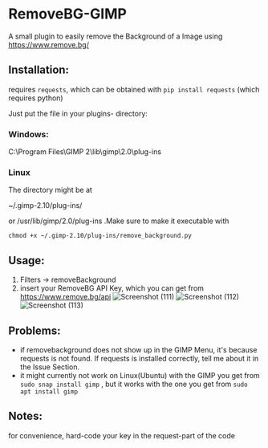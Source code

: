 # RemoveBG-GIMP
A small plugin to easily remove the Background of a Image using https://www.remove.bg/

## Installation:
requires `requests`, which can be obtained with `pip install requests` (which requires python)

Just put the file in your plugins- directory:
### Windows: 
C:\Program Files\GIMP 2\lib\gimp\2.0\plug-ins
### Linux
The directory might be at

~/.gimp-2.10/plug-ins/

or /usr/lib/gimp/2.0/plug-ins   .Make sure to make it executable with

 `chmod +x ~/.gimp-2.10/plug-ins/remove_background.py`
 
 

## Usage:
1. Filters -> removeBackground
2. insert your RemoveBG API Key, which you can get from https://www.remove.bg/api
![Screenshot (111)](https://user-images.githubusercontent.com/66686353/84802853-773a8080-b001-11ea-9c1a-5da90977a010.png)
![Screenshot (112)](https://user-images.githubusercontent.com/66686353/84803152-e1532580-b001-11ea-9bf5-ff2061c3f061.png)
![Screenshot (113)](https://user-images.githubusercontent.com/66686353/84802857-786bad80-b001-11ea-9bdd-be2c37bbea8d.png)

## Problems:
- if removebackground does not show up in the GIMP Menu, it's because requests is not found. 
If requests is installed correctly, tell me about it in the Issue Section.
- it might currently not work on Linux(Ubuntu) with the GIMP you get from `sudo snap install gimp` , but it works with the one you get from `sudo apt install gimp`

## Notes:
for convenience, hard-code your key in the request-part of the code
